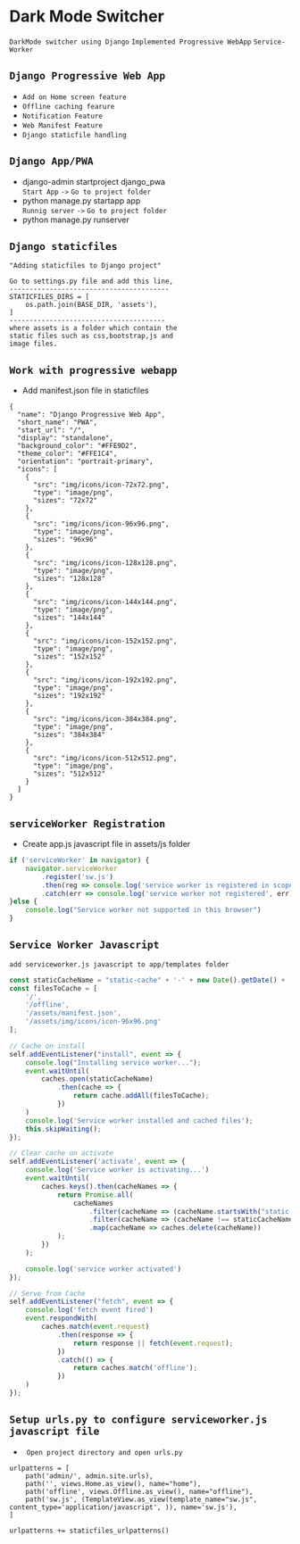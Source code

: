 # Dark Mode Switcher

``DarkMode switcher using Django``   ``Implemented Progressive WebApp``
``Service-Worker``

## ``Django Progressive Web App``
- ``Add on Home screen feature`` <br>
- ``Offline caching fearure`` <br>
- ``Notification Feature`` <br>
- ``Web Manifest Feature `` <br>
- ``Django staticfile handling`` <br>


## ``Django App/PWA``
- django-admin startproject django_pwa <br>
``Start App`` ``->`` ``Go to project folder``
- python manage.py startapp app <br>
``Runnig server`` ``->`` ``Go to project folder``
- python manage.py runserver

## ``Django staticfiles``
```staticfiles
"Adding staticfiles to Django project"

Go to settings.py file and add this line,
----------------------------------------
STATICFILES_DIRS = [
    os.path.join(BASE_DIR, 'assets'),
]
---------------------------------------
where assets is a folder which contain the 
static files such as css,bootstrap,js and 
image files.
```
## ``Work with progressive webapp``
- Add manifest.json file in staticfiles
```manifest
{
  "name": "Django Progressive Web App",
  "short_name": "PWA",
  "start_url": "/",
  "display": "standalone",
  "background_color": "#FFE9D2",
  "theme_color": "#FFE1C4",
  "orientation": "portrait-primary",
  "icons": [
    {
      "src": "img/icons/icon-72x72.png",
      "type": "image/png",
      "sizes": "72x72"
    },
    {
      "src": "img/icons/icon-96x96.png",
      "type": "image/png",
      "sizes": "96x96"
    },
    {
      "src": "img/icons/icon-128x128.png",
      "type": "image/png",
      "sizes": "128x128"
    },
    {
      "src": "img/icons/icon-144x144.png",
      "type": "image/png",
      "sizes": "144x144"
    },
    {
      "src": "img/icons/icon-152x152.png",
      "type": "image/png",
      "sizes": "152x152"
    },
    {
      "src": "img/icons/icon-192x192.png",
      "type": "image/png",
      "sizes": "192x192"
    },
    {
      "src": "img/icons/icon-384x384.png",
      "type": "image/png",
      "sizes": "384x384"
    },
    {
      "src": "img/icons/icon-512x512.png",
      "type": "image/png",
      "sizes": "512x512"
    }
  ]
}
```
## ``serviceWorker Registration``
- Create app.js javascript file in assets/js folder
```javascript
if ('serviceWorker' in navigator) {
	navigator.serviceWorker
		.register('sw.js')
		.then(reg => console.log('service worker is registered in scope: ', reg.scope))
		.catch(err => console.log('service worker not registered', err));
}else {
	console.log("Service worker not supported in this browser")
}

```

## ``Service Worker Javascript``
``add serviceworker.js javascript to app/templates folder``
```javascript
const staticCacheName = "static-cache" + '-' + new Date().getDate() + ':' + new Date().getHours() + ':' + new Date().getSeconds();
const filesToCache = [
    '/',
    '/offline',
    '/assets/manifest.json',
    '/assets/img/icons/icon-96x96.png'
];

// Cache on install
self.addEventListener("install", event => {
    console.log("Installing service worker...");
    event.waitUntil(
        caches.open(staticCacheName)
            .then(cache => {
                return cache.addAll(filesToCache);
            })
    )
    console.log('Service worker installed and cached files');
    this.skipWaiting();
});

// Clear cache on activate
self.addEventListener('activate', event => {
    console.log('Service worker is activating...')
    event.waitUntil(
        caches.keys().then(cacheNames => {
            return Promise.all(
                cacheNames
                    .filter(cacheName => (cacheName.startsWith("static-cache")))
                    .filter(cacheName => (cacheName !== staticCacheName))
                    .map(cacheName => caches.delete(cacheName))
            );
        })
    );

    console.log('service worker activated')
});

// Serve from Cache
self.addEventListener("fetch", event => {
    console.log('fetch event fired')
    event.respondWith(
        caches.match(event.request)
            .then(response => {
                return response || fetch(event.request);
            })
            .catch(() => {
                return caches.match('offline');
            })
    )
});
```
## ``Setup urls.py to configure serviceworker.js javascript file``
- `` Open project directory and open urls.py``
```urls
urlpatterns = [
    path('admin/', admin.site.urls),
    path('', views.Home.as_view(), name="home"),
    path('offline', views.Offline.as_view(), name="offline"),
    path('sw.js', (TemplateView.as_view(template_name="sw.js", content_type='application/javascript', )), name='sw.js'),
]

urlpatterns += staticfiles_urlpatterns()
```